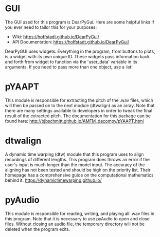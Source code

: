 # GUI
The GUI used for this program is DearPyGui. Here are some helpful links if you ever need to tailor this for your purposes: 
* Wiki: https://hoffstadt.github.io/DearPyGui/
* API Documentation: https://hoffstadt.github.io/DearPyGui/

DearPyGUI uses widgets. Everything in the program, from buttons to plots, is a widget with its own unique ID. These widgets pass information back and forth from widget to function via the 'user_data' variable in its arguments. If you need to pass more than one object, use a list!

# pYAAPT
This module is responsible for extracting the pitch of the .wav files, which will then be passed on to the next module (dtwalign) as an array. Note that there are many settings available to developers in order to tweak the final result of the extracted pitch. The documentation for this package can be found here: http://bjbschmitt.github.io/AMFM_decompy/pYAAPT.html 

# dtwalign
A dynamic time warping (dtw) module that this program uses to align recordings of different lengths. This program does throws an error if the user's input is much longer than the model input. The accuracy of the aligning has not been tested and should be high on the priority list. Their homepage has a comprehensive guide on the computational mathematics behind it. https://dynamictimewarping.github.io/

# pyAudio
This module is responsible for reading, writing, and playing all .wav files in this program. Note that it is necessary to use pyAudio to open and close files. Without closing an audio file, the temporary directory will not be deleted when the program exits. 
